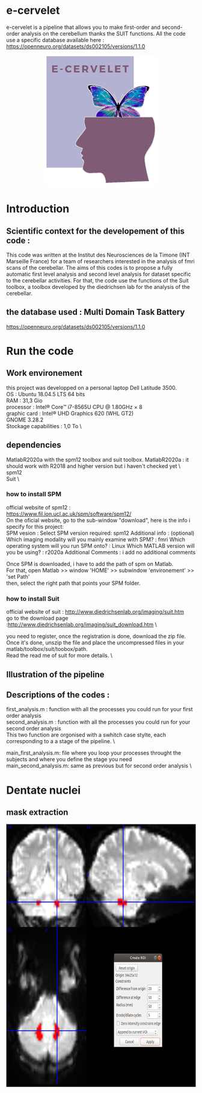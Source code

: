 # e-cervelet
e-cervelet is a pipeline that allows you to make first-order and second-order analysis on the cerebellum thanks the SUIT functions. All the code use a specific database available here : https://openneuro.org/datasets/ds002105/versions/1.1.0

<div align="center">
  <img src=https://github.com/MaximeDdnn/e-cervelet/blob/main/logo_ecervelet.png height="350" width="300">
</div>

# Introduction 
## Scientific context for the developement of this code : 
This code was written at the Institut des Neurosciences de la Timone (INT Marseille France) for a team of researchers interested in the analysis of fmri scans of the cerebellar. The aims of this codes is to propose a fully automatic first level analysis and second level analysis for dataset specific to the cerebellar activities. For that, the code use the functions of the Suit toolbox, a toolbox developed by the diedrichsen lab for the analysis of the cerebellar. 


## the database used : Multi Domain Task Battery
https://openneuro.org/datasets/ds002105/versions/1.1.0


# Run the code

## Work environement 
this project was developped on a personal laptop Dell Latitude 3500. \
OS : Ubuntu 18.04.5 LTS 64 bits \
RAM : 31,3 Gio \
processor : Intel® Core™ i7-8565U CPU @ 1.80GHz × 8 \
graphic card :  Intel® UHD Graphics 620 (WHL GT2) \
GNOME 3.28.2 \
Stockage capabilities : 1,0 To \

## dependencies
MatlabR2020a with the spm12 toolbox and suit toolbox.
MatlabR2020a : it should work with R2018 and higher version but i haven't checked yet \ 
spm12 \
Suit \

### how to install SPM
official website of spm12 : https://www.fil.ion.ucl.ac.uk/spm/software/spm12/ \
On the oficial website, go to the sub-window "download", here is the info i specify for this project: \
SPM vesion : 
Select SPM version required: spm12
Additional info : (optional)
Which imaging modality will you mainly examine with SPM? : fmri
Which operating system will you run SPM onto? : Linux
Which MATLAB version will you be using? : r2020a
Additional Comments : i add no additional comments

Once SPM is downloaded, i have to add the path of spm on Matlab. \
For that, open Matlab >> window 'HOME' >> subwindow 'environement' >> 'set Path' \
then, select the right path that points your SPM folder.

### how to install Suit

official website of suit : http://www.diedrichsenlab.org/imaging/suit.htm \
go to the download page :http://www.diedrichsenlab.org/imaging/suit_download.htm \

you need to register, once the registration is done, download the zip file. \
Once it's done, unszip the file and place the uncompressed files in your matlab/toolbox/suit/toobox/path. \
Read the read me of suit for more details. \

## Illustration of the pipeline

## Descriptions of the codes : 

first_analysis.m : function with all the processes you could run for your first order analysis \
second_analysis.m : function with all the processes you could run for your second order analysis \
This two function are orgonised with a swhitch case stylte, each corresponding to a a stage of the pipeline. \

main_first_analysis.m: file where you loop your processes throught the subjects and where you define the stage you need \
main_second_analysis.m: same as previous but for second order analysis \

# Dentate nuclei
## mask extraction

<div align="center">
  <img src=https://github.com/MaximeDdnn/e-cervelet/blob/main/setting_dentate_roi.png height="700" width="700">
</div>





